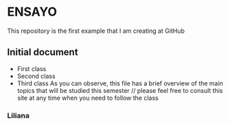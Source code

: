 # ENSAYO
This repository is the first example that I am creating at GitHub 
## Initial document
* First class
* Second class
* Third class
As you can observe, this file has a brief overview of the main topics that will be studied this semester
//
please feel free to consult this site at any time when you need to follow the class
### Liliana
